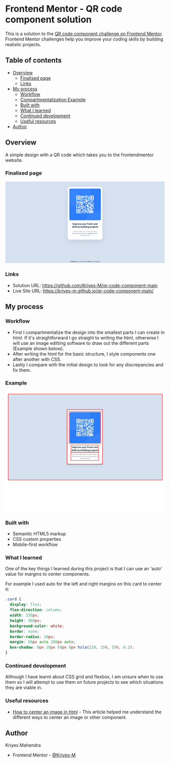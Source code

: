 # Frontend Mentor - QR code component solution

This is a solution to the [QR code component challenge on Frontend Mentor](https://www.frontendmentor.io/challenges/qr-code-component-iux_sIO_H). Frontend Mentor challenges help you improve your coding skills by building realistic projects. 

## Table of contents

- [Overview](#overview)
  - [Finalised page](#Finalised-page)
  - [Links](#links)
- [My process](#my-process)
  - [Workflow](#workflow)
  - [Compartmentalization Example](#example)
  - [Built with](#built-with)
  - [What I learned](#what-i-learned)
  - [Continued development](#continued-development)
  - [Useful resources](#useful-resources)
- [Author](#author)

## Overview

A simple design with a QR code which takes you to the frontendmentor website.

### Finalised page

![Screenshot](./images/Frontend-Mentor-QR-code-component.png)

### Links

- Solution URL: https://github.com/Kriyes-M/qr-code-component-main
- Live Site URL: https://kriyes-m.github.io/qr-code-component-main/

## My process

### Workflow

- First I compartmentalize the design into the smallest parts I can create in html. If it's straightforward I go straight to writing the html, otherwise I will use an image editting software to draw out the different parts (Example shown below).
- After writing the html for the basic structure, I style components one after another with CSS.
- Lastly I compare with the initial design to look for any discrepancies and fix them.

### Example

![Screenshot](images/qr-code-design-compartmentalized.png)

### Built with

- Semantic HTML5 markup
- CSS custom properties
- Mobile-first workflow

### What I learned

One of the key things I learned during this project is that I can use an 'auto' value for margins to center components.

For example I used auto for the left and right margins on this card to center it:

```css
.card {
  display: flex;
  flex-direction: column;
  width: 330px;
  height: 500px;
  background-color: white;
  border: none;
  border-radius: 20px;
  margin: 50px auto 200px auto;
  box-shadow: 0px 20px 50px 0px hsla(220, 15%, 55%, 0.2);
}
```

### Continued development

Although I have learnt about CSS grid and flexbox, I am unsure when to use them so I will attempt to use them on future projects to see which situations they are viable in.

### Useful resources

- [How to center an image in html](https://blog.hubspot.com/website/center-an-image-in-html) - This article helped me understand the different ways to center an image or other component.

## Author
Kriyes Mahendra
- Frontend Mentor - [@Kriyes-M](https://www.frontendmentor.io/profile/Kriyes-M)

